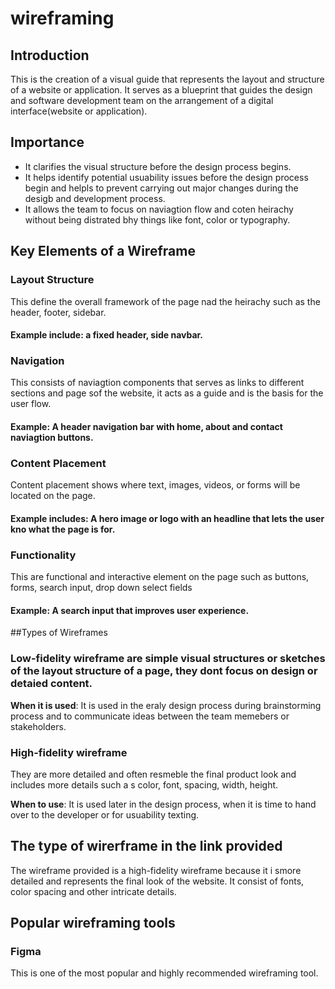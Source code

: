 # wireframing

## Introduction
This is the creation of a visual guide that represents the layout and structure of a website or application. It serves as a blueprint that guides the design and software development team
on the arrangement of a digital interface(website or application).

## Importance 
- It clarifies the visual structure before the design process begins.
- It helps identify potential usuability issues before the design process begin and helpls to prevent carrying out major changes during the desigb and development process.
- It allows the team to focus on naviagtion flow and coten heirachy without being distrated bhy things like font, color or typography.


## Key Elements of a Wireframe

### Layout Structure

This define the overall framework of the page nad the heirachy such as the header, footer, sidebar.

#### **Example include:** a fixed header, side navbar.

### Navigation
This consists of naviagtion components that serves as links to different sections and page sof the website, it acts as a guide and is the basis for the user flow.

#### **Example:** A header navigation bar with home, about and contact naviagtion buttons.

### Content Placement 
Content placement shows where text, images, videos, or forms will be located on the page.

#### **Example includes:** A hero image or logo with an headline that lets the user kno what the page is for.

### Functionality
This are functional and interactive element on the page such as buttons, forms, search input, drop down select fields

#### **Example:** A search input that improves user experience.

##Types of Wireframes

### Low-fidelity wireframe are simple visual structures or sketches of the layout structure of a page, they dont focus on design or detaied content.

**When it is used**: It is used in the eraly design process during brainstorming process and to communicate ideas between the team memebers or stakeholders.

### High-fidelity wireframe
They are more detailed and often resmeble the final product look and includes more details such a s color, font, spacing, width, height.

**When to use**: It is used later in the design process, when it is time to hand over to the developer or for usuability texting.


## The type of wirerframe in the link provided

The wireframe provided is a high-fidelity wireframe because it i smore detailed and represents the final look of the website. It consist of fonts, color spacing and other intricate details.

## Popular wireframing tools

### Figma 
  This is one of the most popular and highly recommended wireframing tool.
